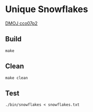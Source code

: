# Unique Snowflakes

[DMOJ cco07p2](https://dmoj.ca/problem/cco07p2)

## Build

```
make
```

## Clean

```
make clean
```

## Test

```
./bin/snowflakes < snowflakes.txt
```
